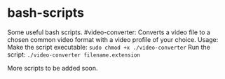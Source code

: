 # bash-scripts
Some useful bash scripts.
#video-converter:
Converts a video file to a chosen common video format with a video profile of your choice.
Usage: 
Make the script executable: 
`sudo chmod +x ./video-converter`
Run the script: 
`./video-converter filename.extension`

More scripts to be added soon.
